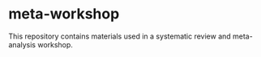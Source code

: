 # meta-workshop
This repository contains materials used in a systematic review and meta-analysis workshop.
